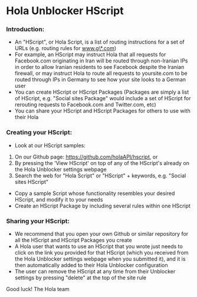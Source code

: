 Hola Unblocker HScript
===

### Introduction:

  * An "HScript", or Hola Script, is a list of routing instructions for a set of URLs (e.g. routing rules for www.g\*.com)
  * For example, an HScript may instruct Hola that all requests for Facebook.com originating in Iran will be routed through non-Iranian IPs in order to allow Iranian residents to see Facebook despite the Iranian firewall, or may instruct Hola to route all requests to yoursite.com to be routed through IPs in Germany to see how your site looks to a German user
  * You can create HScript or HScript Packages (Packages are simply a list of HScript, e.g. "Social sites Package" would include a set of HScript for rerouting requests to Facebook.com and Twitter.com, etc)
  * You can share your HScript and HScript Packages for others to use with their Hola

### Creating your HScript:
  * Look at our HScript samples:
   1. On our Github page: https://github.com/holaAPI/hscript, or
   2. By pressing the 'View HScript' on top of any of the HScript's already on the Hola Unblocker settings webpage
   3. Search the web for "Hola Script" or "HScript" + keywords, e.g. "Social sites HScript"
  * Copy a sample Script whose functionality resembles your desired HScript, and modify it to your needs
  * Create an HScript Package by including several rules within one HScript

### Sharing your HScript:
  * We recommend that you open your own Github or similar repository for all the HScript and HScript Packages you create
  * A Hola user that wants to use an HScript that you wrote just needs to click on the link you provided for that HScript (which you received from the Hola Unblocker settings webpage when you submitted it), and it is then automatically added to their Hola Unblocker configuration
  * The user can remove the HScript at any time from their Unblocker settings by pressing "delete" at the top of the site rule

Good luck!
The Hola team
